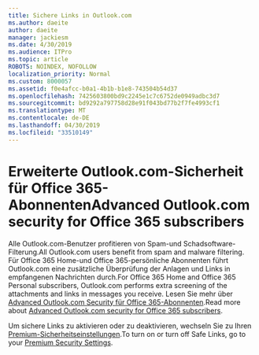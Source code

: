 ```yaml
---
title: Sichere Links in Outlook.com
ms.author: daeite
author: daeite
manager: jackiesm
ms.date: 4/30/2019
ms.audience: ITPro
ms.topic: article
ROBOTS: NOINDEX, NOFOLLOW
localization_priority: Normal
ms.custom: 8000057
ms.assetid: f0e4afcc-b0a1-4b1b-b1e8-743504b54d37
ms.openlocfilehash: 7425603800bd9c2245e1c7c6752de0949adbc3d7
ms.sourcegitcommit: bd9292a797758d28e91f043bd77b2f7fe4993cf1
ms.translationtype: MT
ms.contentlocale: de-DE
ms.lasthandoff: 04/30/2019
ms.locfileid: "33510149"
---
```

# <a name="advanced-outlookcom-security-for-office-365-subscribers"></a><span data-ttu-id="c3a60-102">Erweiterte Outlook.com-Sicherheit für Office 365-Abonnenten</span><span class="sxs-lookup"><span data-stu-id="c3a60-102">Advanced Outlook.com security for Office 365 subscribers</span></span>

<span data-ttu-id="c3a60-103">Alle Outlook.com-Benutzer profitieren von Spam-und Schadsoftware-Filterung.</span><span class="sxs-lookup"><span data-stu-id="c3a60-103">All Outlook.com users benefit from spam and malware filtering.</span></span> <span data-ttu-id="c3a60-104">Für Office 365 Home-und Office 365-persönliche Abonnenten führt Outlook.com eine zusätzliche Überprüfung der Anlagen und Links in empfangenen Nachrichten durch.</span><span class="sxs-lookup"><span data-stu-id="c3a60-104">For Office 365 Home and Office 365 Personal subscribers, Outlook.com performs extra screening of the attachments and links in messages you receive.</span></span> <span data-ttu-id="c3a60-105">Lesen Sie mehr über [Advanced Outlook.com Security für Office 365-Abonnenten](https://support.office.com/article/882d2243-eab9-4545-a58a-b36fee4a46e2).</span><span class="sxs-lookup"><span data-stu-id="c3a60-105">Read more about [Advanced Outlook.com security for Office 365 subscribers](https://support.office.com/article/882d2243-eab9-4545-a58a-b36fee4a46e2).</span></span>

<span data-ttu-id="c3a60-106">Um sichere Links zu aktivieren oder zu deaktivieren, wechseln Sie zu Ihren [Premium-Sicherheitseinstellungen](https://outlook.live.com/mail/options/premium/security).</span><span class="sxs-lookup"><span data-stu-id="c3a60-106">To turn on or turn off Safe Links, go to your [Premium Security Settings](https://outlook.live.com/mail/options/premium/security).</span></span>